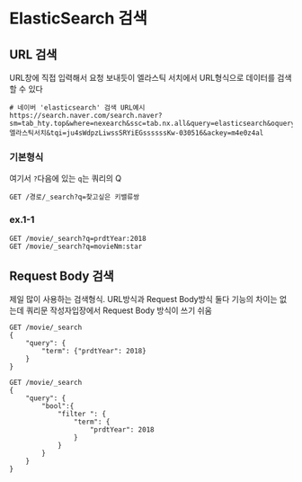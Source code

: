# ElasticSearch 검색

## URL 검색
URL창에 직접 입력해서 요청 보내듯이 엘라스틱 서치에서 URL형식으로 데이터를 검색할 수 있다
```
# 네이버 'elasticsearch' 검색 URL예시
https://search.naver.com/search.naver?sm=tab_hty.top&where=nexearch&ssc=tab.nx.all&query=elasticsearch&oquery=엘라스틱서치&tqi=ju4sWdpzLiwssSRYiEGssssssKw-030516&ackey=m4e0z4al
```
### 기본형식
여기서 `?`다음에 있는 `q`는 쿼리의 Q
```
GET /경로/_search?q=찾고싶은 키밸류쌍
```
### ex.1-1
```
GET /movie/_search?q=prdtYear:2018
GET /movie/_search?q=movieNm:star
```

## Request Body 검색
제일 많이 사용하는 검색형식. URL방식과 Request Body방식 둘다 기능의 차이는 없는데 쿼리문 작성자입장에서 Request Body 방식이 쓰기 쉬움
```
GET /movie/_search
{
    "query": {
        "term": {"prdtYear": 2018}
    }
}

GET /movie/_search
{
    "query": {
        "bool":{
            "filter ": {
                "term": {
                    "prdtYear": 2018
                }
            }
        }
    }
}
```
